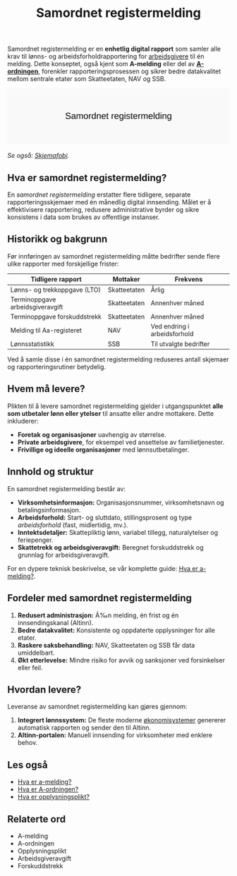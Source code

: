 ﻿---
title: "Samordnet registermelding"
seoTitle: "Samordnet registermelding"
description: 'Samordnet registermelding er en **enhetlig digital rapport** som samler alle krav til lønns- og arbeidsforholdrapportering for [arbeidsgivere](/blogs/regnskap/...'
---

Samordnet registermelding er en **enhetlig digital rapport** som samler alle krav til lønns- og arbeidsforholdrapportering for [arbeidsgivere](/blogs/regnskap/arbeidsgiver "Arbeidsgiver “ Roller og Ansvar i Norsk Arbeidsliv og Regnskap") til én melding. Dette konseptet, også kjent som **A-melding** eller del av **[A-ordningen](/blogs/regnskap/hva-er-a-ordningen "Hva er A-ordningen?")**, forenkler rapporteringsprosessen og sikrer bedre datakvalitet mellom sentrale etater som Skatteetaten, NAV og SSB.


![Samordnet registermelding](samordnet-registermelding-image.svg)

*Se også: [Skjemafobi](/blogs/regnskap/skjemafobi "Skjemafobi “ Hvordan overvinne frykt for skjemaer i regnskap").*


## Hva er samordnet registermelding?

En *samordnet registermelding* erstatter flere tidligere, separate rapporteringsskjemaer med én månedlig digital innsending. Målet er å effektivisere rapportering, redusere administrative byrder og sikre konsistens i data som brukes av offentlige instanser.

## Historikk og bakgrunn

Før innføringen av samordnet registermelding måtte bedrifter sende flere ulike rapporter med forskjellige frister:

| Tidligere rapport                  | Mottaker       | Frekvens                      |
|-----------------------------------|----------------|-------------------------------|
| Lønns- og trekkoppgave (LTO)      | Skatteetaten   | Årlig                         |
| Terminoppgave arbeidsgiveravgift  | Skatteetaten   | Annenhver måned               |
| Terminoppgave forskuddstrekk      | Skatteetaten   | Annenhver måned               |
| Melding til Aa-registeret         | NAV            | Ved endring i arbeidsforhold  |
| Lønnsstatistikk                   | SSB            | Til utvalgte bedrifter        |

Ved å samle disse i én samordnet registermelding reduseres antall skjemaer og rapporteringsrutiner betydelig.

## Hvem må levere?

Plikten til å levere samordnet registermelding gjelder i utgangspunktet **alle som utbetaler lønn eller ytelser** til ansatte eller andre mottakere. Dette inkluderer:

* **Foretak og organisasjoner** uavhengig av størrelse.
* **Private arbeidsgivere**, for eksempel ved ansettelse av familietjenester.
* **Frivillige og ideelle organisasjoner** med lønnsutbetalinger.

## Innhold og struktur

En samordnet registermelding består av:

* **Virksomhetsinformasjon:** Organisasjonsnummer, virksomhetsnavn og betalingsinformasjon.
* **Arbeidsforhold:** Start- og sluttdato, stillingsprosent og type *arbeidsforhold* (fast, midlertidig, mv.).
* **Inntektsdetaljer:** Skattepliktig lønn, variabel tillegg, naturalytelser og feriepenger.
* **Skattetrekk og arbeidsgiveravgift:** Beregnet forskuddstrekk og grunnlag for arbeidsgiveravgift.

For en dypere teknisk beskrivelse, se vår komplette guide: [Hva er a-melding?](/blogs/regnskap/hva-er-a-melding "Hva er a-melding?").

## Fordeler med samordnet registermelding

1. **Redusert administrasjon:** Ã‰n melding, én frist og én innsendingskanal (Altinn).
2. **Bedre datakvalitet:** Konsistente og oppdaterte opplysninger for alle etater.
3. **Raskere saksbehandling:** NAV, Skatteetaten og SSB får data umiddelbart.
4. **Økt etterlevelse:** Mindre risiko for avvik og sanksjoner ved forsinkelser eller feil.

## Hvordan levere?

Leveranse av samordnet registermelding kan gjøres gjennom:

1. **Integrert lønnssystem:** De fleste moderne [økonomisystemer](/blogs/regnskap/hva-er-regnskap "Hva er regnskap? En Enkel Forklaring") genererer automatisk rapporten og sender den til Altinn.
2. **Altinn-portalen:** Manuell innsending for virksomheter med enklere behov.

## Les også

* [Hva er a-melding?](/blogs/regnskap/hva-er-a-melding "Hva er a-melding?")  
* [Hva er A-ordningen?](/blogs/regnskap/hva-er-a-ordningen "Hva er A-ordningen?")  
* [Hva er opplysningsplikt?](/blogs/regnskap/hva-er-opplysningsplikt "Hva er opplysningsplikt? Komplett guide til rapporteringsplikt")

## Relaterte ord

* A-melding  
* A-ordningen  
* Opplysningsplikt  
* Arbeidsgiveravgift  
* Forskuddstrekk









